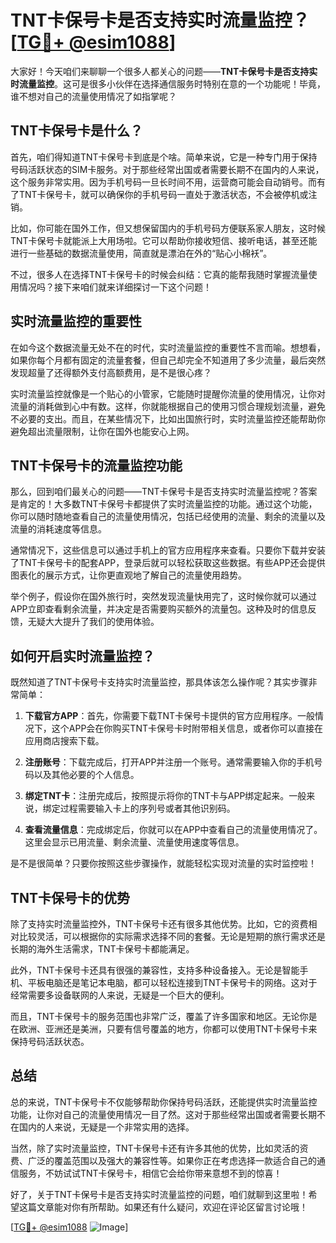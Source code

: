 # TNT卡保号卡是否支持实时流量监控？[[TG💪+ @esim1088](https://t.me/s/esim1088)]

大家好！今天咱们来聊聊一个很多人都关心的问题——**TNT卡保号卡是否支持实时流量监控**。这可是很多小伙伴在选择通信服务时特别在意的一个功能呢！毕竟，谁不想对自己的流量使用情况了如指掌呢？

## TNT卡保号卡是什么？

首先，咱们得知道TNT卡保号卡到底是个啥。简单来说，它是一种专门用于保持号码活跃状态的SIM卡服务。对于那些经常出国或者需要长期不在国内的人来说，这个服务非常实用。因为手机号码一旦长时间不用，运营商可能会自动销号。而有了TNT卡保号卡，就可以确保你的手机号码一直处于激活状态，不会被停机或注销。

比如，你可能在国外工作，但又想保留国内的手机号码方便联系家人朋友，这时候TNT卡保号卡就能派上大用场啦。它可以帮助你接收短信、接听电话，甚至还能进行一些基础的数据流量使用，简直就是漂泊在外的“贴心小棉袄”。

不过，很多人在选择TNT卡保号卡的时候会纠结：它真的能帮我随时掌握流量使用情况吗？接下来咱们就来详细探讨一下这个问题！

## 实时流量监控的重要性

在如今这个数据流量无处不在的时代，实时流量监控的重要性不言而喻。想想看，如果你每个月都有固定的流量套餐，但自己却完全不知道用了多少流量，最后突然发现超量了还得额外支付高额费用，是不是很心疼？

实时流量监控就像是一个贴心的小管家，它能随时提醒你流量的使用情况，让你对流量的消耗做到心中有数。这样，你就能根据自己的使用习惯合理规划流量，避免不必要的支出。而且，在某些情况下，比如出国旅行时，实时流量监控还能帮助你避免超出流量限制，让你在国外也能安心上网。

## TNT卡保号卡的流量监控功能

那么，回到咱们最关心的问题——TNT卡保号卡是否支持实时流量监控呢？答案是肯定的！大多数TNT卡保号卡都提供了实时流量监控的功能。通过这个功能，你可以随时随地查看自己的流量使用情况，包括已经使用的流量、剩余的流量以及流量的消耗速度等信息。

通常情况下，这些信息可以通过手机上的官方应用程序来查看。只要你下载并安装了TNT卡保号卡的配套APP，登录后就可以轻松获取这些数据。有些APP还会提供图表化的展示方式，让你更直观地了解自己的流量使用趋势。

举个例子，假设你在国外旅行时，突然发现流量快用完了，这时候你就可以通过APP立即查看剩余流量，并决定是否需要购买额外的流量包。这种及时的信息反馈，无疑大大提升了我们的使用体验。

## 如何开启实时流量监控？

既然知道了TNT卡保号卡支持实时流量监控，那具体该怎么操作呢？其实步骤非常简单：

1. **下载官方APP**：首先，你需要下载TNT卡保号卡提供的官方应用程序。一般情况下，这个APP会在你购买TNT卡保号卡时附带相关信息，或者你可以直接在应用商店搜索下载。

2. **注册账号**：下载完成后，打开APP并注册一个账号。通常需要输入你的手机号码以及其他必要的个人信息。

3. **绑定TNT卡**：注册完成后，按照提示将你的TNT卡与APP绑定起来。一般来说，绑定过程需要输入卡上的序列号或者其他识别码。

4. **查看流量信息**：完成绑定后，你就可以在APP中查看自己的流量使用情况了。这里会显示已用流量、剩余流量、流量使用速度等信息。

是不是很简单？只要你按照这些步骤操作，就能轻松实现对流量的实时监控啦！

## TNT卡保号卡的优势

除了支持实时流量监控外，TNT卡保号卡还有很多其他优势。比如，它的资费相对比较灵活，可以根据你的实际需求选择不同的套餐。无论是短期的旅行需求还是长期的海外生活需求，TNT卡保号卡都能满足。

此外，TNT卡保号卡还具有很强的兼容性，支持多种设备接入。无论是智能手机、平板电脑还是笔记本电脑，都可以轻松连接到TNT卡保号卡的网络。这对于经常需要多设备联网的人来说，无疑是一个巨大的便利。

而且，TNT卡保号卡的服务范围也非常广泛，覆盖了许多国家和地区。无论你是在欧洲、亚洲还是美洲，只要有信号覆盖的地方，你都可以使用TNT卡保号卡来保持号码活跃状态。

## 总结

总的来说，TNT卡保号卡不仅能够帮助你保持号码活跃，还能提供实时流量监控功能，让你对自己的流量使用情况一目了然。这对于那些经常出国或者需要长期不在国内的人来说，无疑是一个非常实用的选择。

当然，除了实时流量监控，TNT卡保号卡还有许多其他的优势，比如灵活的资费、广泛的覆盖范围以及强大的兼容性等。如果你正在考虑选择一款适合自己的通信服务，不妨试试TNT卡保号卡，相信它会给你带来意想不到的惊喜！

好了，关于TNT卡保号卡是否支持实时流量监控的问题，咱们就聊到这里啦！希望这篇文章能对你有所帮助。如果还有什么疑问，欢迎在评论区留言讨论哦！

[[TG💪+ @esim1088](https://t.me/s/esim1088) ![Image](https://i.postimg.cc/4NQfJmqS/Snipaste-2025-05-13-00-14-12.png)]